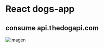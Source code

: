 #  React dogs-app

## consume api.thedogapi.com

![imagen](https://user-images.githubusercontent.com/52834318/177200941-82a6f642-15c1-4508-8994-490c59ed3163.png)
